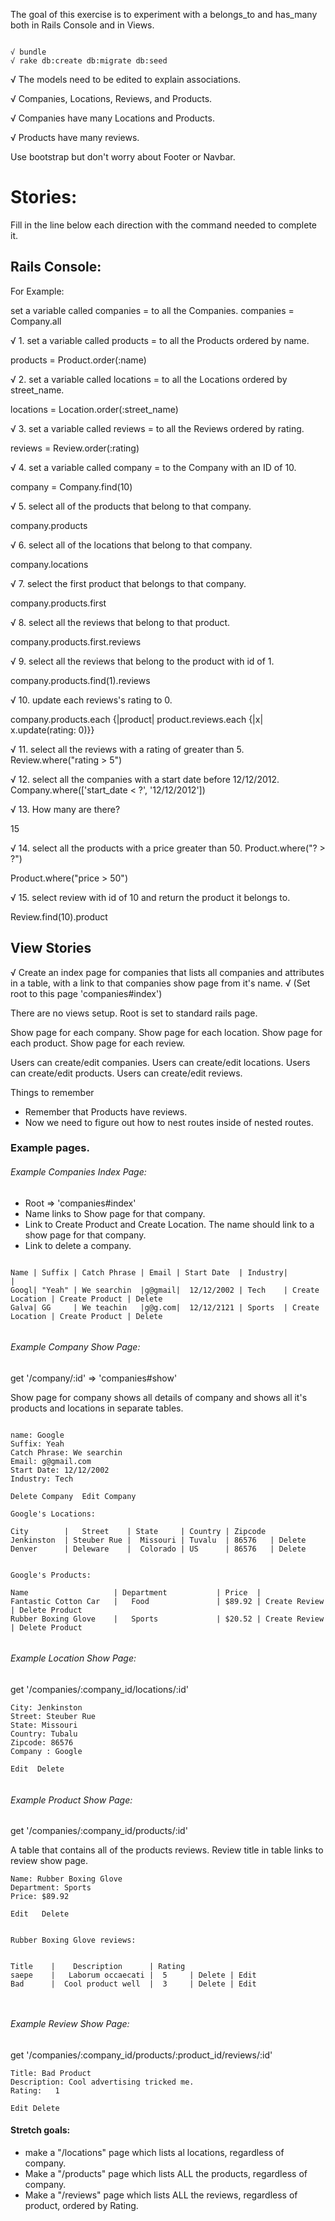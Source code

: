The goal of this exercise is to experiment with a belongs_to and has_many both in Rails Console and in Views.

```

√ bundle
√ rake db:create db:migrate db:seed

```

√ The models need to be edited to explain associations.

√ Companies, Locations, Reviews, and Products.

√ Companies have many Locations and Products.

√ Products have many reviews.

Use bootstrap but don't worry about Footer or Navbar.





# Stories:

Fill in the line below each direction with the command needed to complete it.

## Rails Console:

For Example:

set a variable called companies = to all the Companies.
  companies = Company.all

√ 1. set a variable called products = to all the Products ordered by name.

  products = Product.order(:name)

√ 2. set a variable called locations = to all the Locations ordered by street_name.

  locations = Location.order(:street_name)

√ 3. set a variable called reviews = to all the Reviews ordered by rating.

reviews = Review.order(:rating)

√ 4. set a variable called company = to the Company with an ID of 10.

company = Company.find(10)

√ 5. select all of the products that belong to that company.

  company.products

√ 6. select all of the locations that belong to that company.

  company.locations

√ 7. select the first product that belongs to that company.

  company.products.first

√ 8. select all the reviews that belong to that product.

  company.products.first.reviews

√ 9. select all the reviews that belong to the product with id of 1.

  company.products.find(1).reviews

√ 10. update each reviews's rating to 0.

  company.products.each {|product| product.reviews.each {|x| x.update(rating: 0)}}

√ 11. select all the reviews with a rating of greater than 5.  
    Review.where("rating  > 5")

√ 12. select all the companies with a start date before 12/12/2012.  
    Company.where(['start_date < ?', '12/12/2012'])

√ 13. How many are there?

  15

√ 14. select all the products with a price greater than 50. Product.where("? > ?")

  Product.where("price > 50")

√ 15. select review with id of 10 and return the product it belongs to.

  Review.find(10).product

## View Stories

√ Create an index page for companies that lists all companies and attributes in a table, with a link to that companies show page from it's name.
√ (Set root to this page 'companies#index')

There are no views setup. Root is set to standard rails page.

Show page for each company.
Show page for each location.
Show page for each product.
Show page for each review.


Users can create/edit companies.
Users can create/edit locations.
Users can create/edit products.
Users can create/edit reviews.






Things to remember
* Remember that Products have reviews.
* Now we need to figure out how to nest routes inside of nested routes.



### Example pages.


###### Example Companies Index Page:
- Root => 'companies#index'
- Name links to Show page for that company.
- Link to Create Product and Create Location. The name should link to a show page for that company.
- Link to delete a company.



```

Name | Suffix | Catch Phrase | Email | Start Date  | Industry|                 |  
Googl| "Yeah" | We searchin  |g@gmail|  12/12/2002 | Tech    | Create Location | Create Product | Delete
Galva| GG     | We teachin   |g@g.com|  12/12/2121 | Sports  | Create Location | Create Product | Delete


```

###### Example Company Show Page:

get '/company/:id' => 'companies#show'

Show page for company shows all details of company and shows all it's products and locations in separate tables.


```

name: Google
Suffix: Yeah
Catch Phrase: We searchin
Email: g@gmail.com
Start Date: 12/12/2002
Industry: Tech

Delete Company  Edit Company

Google's Locations:

City        |   Street    | State     | Country | Zipcode
Jenkinston  | Steuber Rue |  Missouri | Tuvalu  | 86576   | Delete
Denver      | Deleware    |  Colorado | US      | 86576   | Delete


Google's Products:

Name                   | Department           | Price  |
Fantastic Cotton Car   |   Food               | $89.92 | Create Review | Delete Product
Rubber Boxing Glove    |   Sports             | $20.52 | Create Review | Delete Product


```

###### Example Location Show Page:

get '/companies/:company_id/locations/:id'

```
City: Jenkinston
Street: Steuber Rue
State: Missouri
Country: Tubalu
Zipcode: 86576
Company : Google

Edit  Delete


```

###### Example Product Show Page:

get '/companies/:company_id/products/:id'

A table that contains all of the products reviews.
Review title in table links to review show page.


```
Name: Rubber Boxing Glove
Department: Sports
Price: $89.92

Edit   Delete


Rubber Boxing Glove reviews:


Title    |    Description      | Rating
saepe    |   Laborum occaecati |  5     | Delete | Edit
Bad      |  Cool product well  |  3     | Delete | Edit



```


###### Example Review Show Page:

get '/companies/:company_id/products/:product_id/reviews/:id'


```
Title: Bad Product
Description: Cool advertising tricked me.
Rating:   1

Edit Delete

```




#### Stretch goals:

* make a "/locations" page which lists al locations, regardless of company.
* Make a "/products" page which lists ALL the products, regardless of company.
* Make a "/reviews" page which lists ALL the reviews, regardless of product, ordered by Rating.

